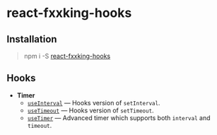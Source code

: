 # react-fxxking-hooks


## Installation

> npm i -S [react-fxxking-hooks](https://www.npmjs.com/package/react-fxxking-hooks)


## Hooks

- **Timer**
    - [`useInterval`](./src/useInterval.ts) &mdash; Hooks version of `setInterval`.
    - [`useTimeout`](./src/useTimeout.ts) &mdash; Hooks version of `setTimeout`.
    - [`useTimer`](./src/useTimer.ts) &mdash; Advanced timer which supports both `interval` and `timeout`.

